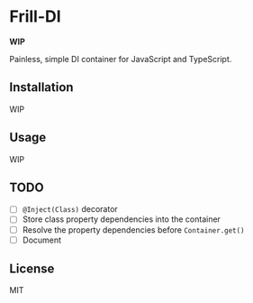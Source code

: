 # Frill-DI

**WIP**

Painless, simple DI container for JavaScript and TypeScript.

## Installation

WIP

## Usage

WIP

## TODO

- [ ] `@Inject(Class)` decorator
- [ ] Store class property dependencies into the container
- [ ] Resolve the property dependencies before `Container.get()`
- [ ] Document

## License

MIT

